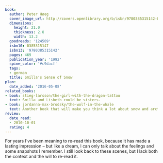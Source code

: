 ```yaml
---
book:
  author: Peter Høeg
  cover_image_url: http://covers.openlibrary.org/b/isbn/9780385315142-L.jpg
  dimensions:
    height: 21.0
    thickness: 2.8
    width: 13.2
  goodreads: '124509'
  isbn10: 0385315147
  isbn13: '9780385315142'
  pages: 469
  publication_year: '1992'
  spine_color: '#c9dacf'
  tags:
  - german
  title: Smilla's Sense of Snow
plan:
  date_added: '2016-05-08'
related_books:
- book: stieg-larsson/the-girl-with-the-dragon-tattoo
  text: Smilla and Lisbeth could be sisters.
- book: jordanna-max-brodsky/the-wolf-in-the-whale
  text: Another book that will make you think a lot about snow and arctic survival.
review:
  date_read:
  - 2010-10-01
  rating: 4
---
```

For years I've been meaning to re-read this book, because it has made a lasting impression – but like a dream, I can
only talk about the feelings and some snapshots I remember. I still look back to these scenes, but I lack both the
context and the will to re-read it.
